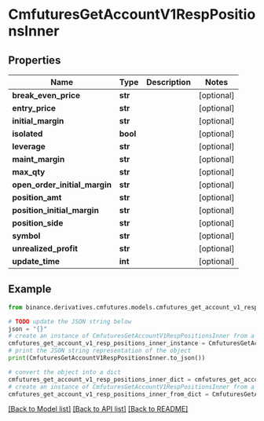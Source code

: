 # CmfuturesGetAccountV1RespPositionsInner


## Properties

Name | Type | Description | Notes
------------ | ------------- | ------------- | -------------
**break_even_price** | **str** |  | [optional] 
**entry_price** | **str** |  | [optional] 
**initial_margin** | **str** |  | [optional] 
**isolated** | **bool** |  | [optional] 
**leverage** | **str** |  | [optional] 
**maint_margin** | **str** |  | [optional] 
**max_qty** | **str** |  | [optional] 
**open_order_initial_margin** | **str** |  | [optional] 
**position_amt** | **str** |  | [optional] 
**position_initial_margin** | **str** |  | [optional] 
**position_side** | **str** |  | [optional] 
**symbol** | **str** |  | [optional] 
**unrealized_profit** | **str** |  | [optional] 
**update_time** | **int** |  | [optional] 

## Example

```python
from binance.derivatives.cmfutures.models.cmfutures_get_account_v1_resp_positions_inner import CmfuturesGetAccountV1RespPositionsInner

# TODO update the JSON string below
json = "{}"
# create an instance of CmfuturesGetAccountV1RespPositionsInner from a JSON string
cmfutures_get_account_v1_resp_positions_inner_instance = CmfuturesGetAccountV1RespPositionsInner.from_json(json)
# print the JSON string representation of the object
print(CmfuturesGetAccountV1RespPositionsInner.to_json())

# convert the object into a dict
cmfutures_get_account_v1_resp_positions_inner_dict = cmfutures_get_account_v1_resp_positions_inner_instance.to_dict()
# create an instance of CmfuturesGetAccountV1RespPositionsInner from a dict
cmfutures_get_account_v1_resp_positions_inner_from_dict = CmfuturesGetAccountV1RespPositionsInner.from_dict(cmfutures_get_account_v1_resp_positions_inner_dict)
```
[[Back to Model list]](../README.md#documentation-for-models) [[Back to API list]](../README.md#documentation-for-api-endpoints) [[Back to README]](../README.md)


